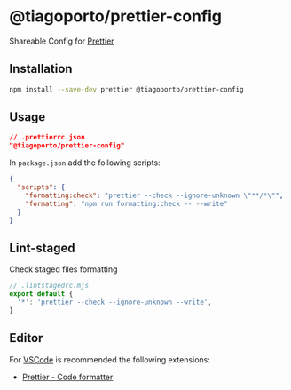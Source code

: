 # @tiagoporto/prettier-config

Shareable Config for [Prettier](https://prettier.io)

## Installation

```bash
npm install --save-dev prettier @tiagoporto/prettier-config
```

## Usage

```json
// .prettierrc.json
"@tiagoporto/prettier-config"
```

In `package.json` add the following scripts:

```json
{
  "scripts": {
    "formatting:check": "prettier --check --ignore-unknown \"**/*\"",
    "formatting": "npm run formatting:check -- --write"
  }
}
```

## Lint-staged

Check staged files formatting

```mjs
// .lintstagedrc.mjs
export default {
  '*': 'prettier --check --ignore-unknown --write',
}
```

## Editor

For [VSCode](https://code.visualstudio.com) is recommended the following extensions:

- [Prettier - Code formatter](https://marketplace.visualstudio.com/items?itemName=esbenp.prettier-vscode)
